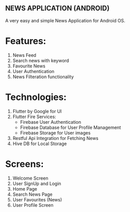 ## NEWS APPLICATION (ANDROID)

A very easy and simple News Application for Android OS.


# Features:
1. News Feed
2. Search news with keyword
3. Favourite News
4. User Authentication
5. News Filteration functionality


# Technologies:
1. Flutter by Google for UI
2. Flutter Fire Services:
    - Firebase User Authentication
    - Firebase Database for User Profile Management
    - Firebase Storage for User images
3. Restful Api Integration for Fetching News
4. Hive DB for Local Storage


# Screens:
1. Welcome Screen
2. User SignUp and Login 
3. Home Page
4. Search News Page
5. User Favourites (News)
6. User Profile Screen


